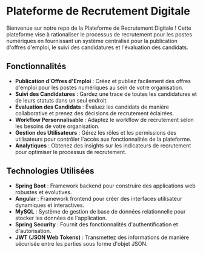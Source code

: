 # Plateforme de Recrutement Digitale

Bienvenue sur notre repo de la Plateforme de Recrutement Digitale ! Cette plateforme vise à rationaliser le processus de recrutement pour les postes numériques en fournissant un système centralisé pour la publication d'offres d'emploi, le suivi des candidatures et l'évaluation des candidats.

## Fonctionnalités

- **Publication d'Offres d'Emploi** : Créez et publiez facilement des offres d'emploi pour les postes numériques au sein de votre organisation.
- **Suivi des Candidatures** : Gardez une trace de toutes les candidatures et de leurs statuts dans un seul endroit.
- **Évaluation des Candidats** : Évaluez les candidats de manière collaborative et prenez des décisions de recrutement éclairées.
- **Workflow Personnalisable** : Adaptez le workflow de recrutement selon les besoins de votre organisation.
- **Gestion des Utilisateurs** : Gérez les rôles et les permissions des utilisateurs pour contrôler l'accès aux fonctionnalités de la plateforme.
- **Analytiques** : Obtenez des insights sur les indicateurs de recrutement pour optimiser le processus de recrutement.

## Technologies Utilisées

- **Spring Boot** : Framework backend pour construire des applications web robustes et évolutives.
- **Angular** : Framework frontend pour créer des interfaces utilisateur dynamiques et interactives.
- **MySQL** : Système de gestion de base de données relationnelle pour stocker les données de l'application.
- **Spring Security** : Fournit des fonctionnalités d'authentification et d'autorisation.
- **JWT (JSON Web Tokens)** : Transmettez des informations de manière sécurisée entre les parties sous forme d'objet JSON.

